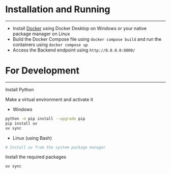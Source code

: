 
# Installation and Running
---
- Install [Docker](https://docs.docker.com/engine/install/) using Docker Desktop on Windows or your native package manager on Linux
- Build the Docker Compose file using `docker compose build` and run the containers using `docker compose up`
- Access the Backend endpoint using `http://0.0.0.0:8000/`

# For Development
---
Install Python

Make a virtual environment and activate it
- Windows
```sh
python -m pip install --upgrade pip
pip install uv
uv sync
```
- Linux (using Bash)
```bash
# Install uv from the system package manager
```
Install the required packages
```sh
uv sync
```
